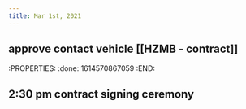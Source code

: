 ```yaml
---
title: Mar 1st, 2021
---
```


## approve contact vehicle [[HZMB - contract]]
:PROPERTIES:
:done: 1614570867059
:END:
## 2:30 pm contract signing ceremony
